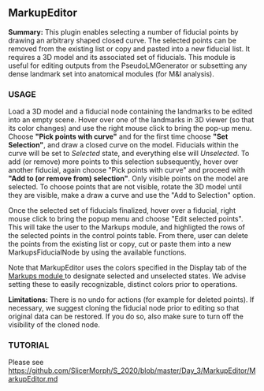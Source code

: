 ## MarkupEditor
**Summary:** This plugin enables selecting a number of fiducial points by drawing an arbitrary shaped closed curve. The selected points can be removed from the existing list or copy and pasted into a new fiducial list. It requires a 3D model and its associated set of fiducials. This module is useful for editing outputs from the PseudoLMGenerator or subsetting any dense landmark set into anatomical modules (for M&I analysis). 


### USAGE
Load a 3D model and a fiducial node containing the landmarks to be edited into an empty scene. Hover over one of the landmarks in 3D viewer (so that its color changes) and use the right mouse click to bring the pop-up menu. Choose **"Pick points with curve"** and for the first time choose **"Set Selection"**, and draw a closed curve on the model. Fiducials within the curve will be set to _Selected_ state, and everything else will _Unselected_. To add (or remove) more points to this selection subsequently, hover over another fiducial, again choose "Pick points with curve" and proceed with **"Add to (or remove from) selection"**. Only visible points on the model are selected. To choose points that are not visible, rotate the 3D model until they are visible, make a draw a curve and use the "Add to Selection" option. 

Once the selected set of fiducials finalized, hover over a fiducial, right mouse click to bring the popup menu and choose "Edit selected points". This will take the user to the Markups module, and highligted the rows of the selected points in the control points table. From there, user can delete the points from the existing list or copy, cut or paste them into a new MarkupsFiducialNode by using the available functions.  

Note that MarkupEditor uses the colors specified in the Display tab of the <a href="https://slicer.readthedocs.io/en/latest/user_guide/modules/markups.html"> Markups module </a> to designate selected and unselected states. We advise setting these to easily recognizable, distinct colors prior to operations. 


**Limitations:** There is no undo for actions (for example for deleted points). If necessary, we suggest cloning the fiducial node prior to editing so that original data can be restored. If you do so, also make sure to turn off the visibility of the cloned node.      


### TUTORIAL
Please see https://github.com/SlicerMorph/S_2020/blob/master/Day_3/MarkupEditor/MarkupEditor.md






